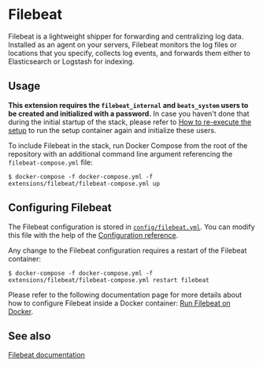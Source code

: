 # Filebeat

Filebeat is a lightweight shipper for forwarding and centralizing log data. Installed as an agent on your servers,
Filebeat monitors the log files or locations that you specify, collects log events, and forwards them either to
Elasticsearch or Logstash for indexing.

## Usage

**This extension requires the `filebeat_internal` and `beats_system` users to be created and initialized with a
password.** In case you haven't done that during the initial startup of the stack, please refer to [How to re-execute
the setup][setup] to run the setup container again and initialize these users.

To include Filebeat in the stack, run Docker Compose from the root of the repository with an additional command line
argument referencing the `filebeat-compose.yml` file:

```console
$ docker-compose -f docker-compose.yml -f extensions/filebeat/filebeat-compose.yml up
```

## Configuring Filebeat

The Filebeat configuration is stored in [`config/filebeat.yml`](./config/filebeat.yml). You can modify this file with
the help of the [Configuration reference][filebeat-config].

Any change to the Filebeat configuration requires a restart of the Filebeat container:

```console
$ docker-compose -f docker-compose.yml -f extensions/filebeat/filebeat-compose.yml restart filebeat
```

Please refer to the following documentation page for more details about how to configure Filebeat inside a Docker
container: [Run Filebeat on Docker][filebeat-docker].

## See also

[Filebeat documentation][filebeat-doc]

[filebeat-config]: https://www.elastic.co/guide/en/beats/filebeat/current/filebeat-reference-yml.html

[filebeat-docker]: https://www.elastic.co/guide/en/beats/filebeat/current/running-on-docker.html

[filebeat-doc]: https://www.elastic.co/guide/en/beats/filebeat/current/index.html

[setup]: ../../README.md#how-to-re-execute-the-setup
